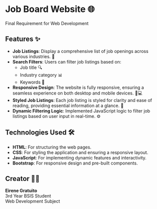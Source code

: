 # Job Board Website 🌐

Final Requirement for Web Development

## Features ✨

- **Job Listings**: Display a comprehensive list of job openings across various industries. 📄
- **Search Filters**: Users can filter job listings based on:
  - Job title 🔍
  - Industry category 📊
  - Keywords 📝
- **Responsive Design**: The website is fully responsive, ensuring a seamless experience on both desktop and mobile devices. 📱💻
- **Styled Job Listings**: Each job listing is styled for clarity and ease of reading, providing essential information at a glance. 🎨
- **Dynamic Filtering Logic**: Implemented JavaScript logic to filter job listings based on user input in real-time. ⚙️

## Technologies Used 🛠️

- **HTML**: For structuring the web pages.
- **CSS**: For styling the application and ensuring a responsive layout.
- **JavaScript**: For implementing dynamic features and interactivity.
- **Bootstrap**: For responsive design and pre-built components.

## Creator 👩‍🎓

**Eirene Gratuito**  
3rd Year BSIS Student  
Web Development Subject
